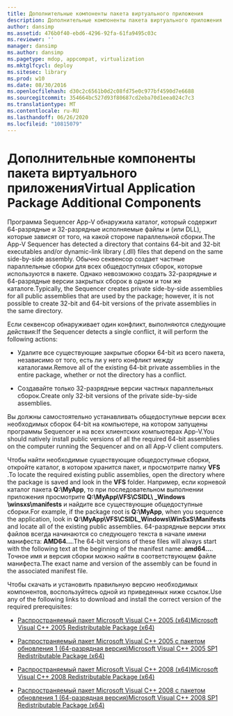 ```yaml
---
title: Дополнительные компоненты пакета виртуального приложения
description: Дополнительные компоненты пакета виртуального приложения
author: dansimp
ms.assetid: 476b0f40-ebd6-4296-92fa-61fa9495c03c
ms.reviewer: ''
manager: dansimp
ms.author: dansimp
ms.pagetype: mdop, appcompat, virtualization
ms.mktglfcycl: deploy
ms.sitesec: library
ms.prod: w10
ms.date: 08/30/2016
ms.openlocfilehash: d30c2c6561b0d2c08fd75e0c977bf4590d7e6688
ms.sourcegitcommit: 354664bc527d93f80687cd2eba70d1eea024c7c3
ms.translationtype: MT
ms.contentlocale: ru-RU
ms.lasthandoff: 06/26/2020
ms.locfileid: "10815079"
---
```

# <span data-ttu-id="63398-103">Дополнительные компоненты пакета виртуального приложения</span><span class="sxs-lookup"><span data-stu-id="63398-103">Virtual Application Package Additional Components</span></span>


<span data-ttu-id="63398-104">Программа Sequencer App-V обнаружила каталог, который содержит 64-разрядные и 32-разрядные исполняемые файлы и (или DLL), которые зависят от того, на какой стороне параллельной сборки.</span><span class="sxs-lookup"><span data-stu-id="63398-104">The App-V Sequencer has detected a directory that contains 64-bit and 32-bit executables and/or dynamic-link library (.dll) files that depend on the same side-by-side assembly.</span></span> <span data-ttu-id="63398-105">Обычно секвенсор создает частные параллельные сборки для всех общедоступных сборок, которые используются в пакете. Однако невозможно создать 32-разрядные и 64-разрядные версии закрытых сборок в одном и том же каталоге.</span><span class="sxs-lookup"><span data-stu-id="63398-105">Typically, the Sequencer creates private side-by-side assemblies for all public assemblies that are used by the package; however, it is not possible to create 32-bit and 64-bit versions of the private assemblies in the same directory.</span></span>

<span data-ttu-id="63398-106">Если секвенсор обнаруживает один конфликт, выполняются следующие действия:</span><span class="sxs-lookup"><span data-stu-id="63398-106">If the Sequencer detects a single conflict, it will perform the following actions:</span></span>

-   <span data-ttu-id="63398-107">Удалите все существующие закрытые сборки 64-bit из всего пакета, независимо от того, есть ли у него конфликт между каталогами.</span><span class="sxs-lookup"><span data-stu-id="63398-107">Remove all of the existing 64-bit private assemblies in the entire package, whether or not the directory has a conflict.</span></span>

-   <span data-ttu-id="63398-108">Создавайте только 32-разрядные версии частных параллельных сборок.</span><span class="sxs-lookup"><span data-stu-id="63398-108">Create only 32-bit versions of the private side-by-side assemblies.</span></span>

<span data-ttu-id="63398-109">Вы должны самостоятельно устанавливать общедоступные версии всех необходимых сборок 64-bit на компьютере, на котором запущены программы Sequencer и на всех клиентских компьютерах App-V.</span><span class="sxs-lookup"><span data-stu-id="63398-109">You should natively install public versions of all the required 64-bit assemblies on the computer running the Sequencer and on all App-V client computers.</span></span>

<span data-ttu-id="63398-110">Чтобы найти необходимые существующие общедоступные сборки, откройте каталог, в котором хранится пакет, и просмотрите папку **VFS** .</span><span class="sxs-lookup"><span data-stu-id="63398-110">To locate the required existing public assemblies, open the directory where the package is saved and look in the **VFS** folder.</span></span> <span data-ttu-id="63398-111">Например, если корневой каталог пакета **Q:\\MyApp**, то при последовательном выполнении приложения просмотрите **Q:\\MyApp\\VFS\\CSIDL\ _Windows \\winsxs\\manifests** и найдите все существующие общедоступные сборки.</span><span class="sxs-lookup"><span data-stu-id="63398-111">For example, if the package root is **Q:\\MyApp**, when you sequence the application, look in **Q:\\MyApp\\VFS\\CSIDL\_Windows\\WinSxS\\Manifests** and locate all of the existing public assemblies.</span></span> <span data-ttu-id="63398-112">64-разрядные версии этих файлов всегда начинаются со следующего текста в начале имени манифеста: **AMD64...**.</span><span class="sxs-lookup"><span data-stu-id="63398-112">The 64-bit versions of these files will always start with the following text at the beginning of the manifest name: **amd64…**.</span></span> <span data-ttu-id="63398-113">Точное имя и версия сборки можно найти в соответствующем файле манифеста.</span><span class="sxs-lookup"><span data-stu-id="63398-113">The exact name and version of the assembly can be found in the associated manifest file.</span></span>

<span data-ttu-id="63398-114">Чтобы скачать и установить правильную версию необходимых компонентов, воспользуйтесь одной из приведенных ниже ссылок.</span><span class="sxs-lookup"><span data-stu-id="63398-114">Use any of the following links to download and install the correct version of the required prerequisites:</span></span>

-   [<span data-ttu-id="63398-115">Распространяемый пакет Microsoft Visual C++ 2005 (x64)</span><span class="sxs-lookup"><span data-stu-id="63398-115">Microsoft Visual C++ 2005 Redistributable Package (x64)</span></span>](https://go.microsoft.com/fwlink/?LinkId=152697)

-   [<span data-ttu-id="63398-116">Распространяемый пакет Microsoft Visual C++ 2005 с пакетом обновления 1 (64-разрядная версия)</span><span class="sxs-lookup"><span data-stu-id="63398-116">Microsoft Visual C++ 2005 SP1 Redistributable Package (x64)</span></span>](https://go.microsoft.com/fwlink/?LinkId=152698)

-   [<span data-ttu-id="63398-117">Распространяемый пакет Microsoft Visual C++ 2008 (x64)</span><span class="sxs-lookup"><span data-stu-id="63398-117">Microsoft Visual C++ 2008 Redistributable Package (x64)</span></span>](https://go.microsoft.com/fwlink/?LinkId=152699)

-   [<span data-ttu-id="63398-118">Распространяемый пакет Microsoft Visual C++ 2008 с пакетом обновления 1 (64-разрядная версия)</span><span class="sxs-lookup"><span data-stu-id="63398-118">Microsoft Visual C++ 2008 SP1 Redistributable Package (x64)</span></span>](https://go.microsoft.com/fwlink/?LinkId=152700)

 

 





